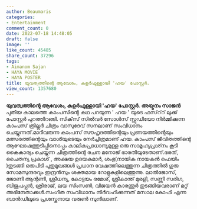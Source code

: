 ```yaml
---
author: Beaumaris
categories:
- Entertainment
comment_count: 0
date: 2022-07-18 14:48:05
draft: false
image: ''
like_count: 45485
share_count: 37296
tags:
- Aimanom Sajan
- HAYA MOVIE
- HAYA POSTER
title: യുവത്വത്തിന്റെ ആവേശം, കളർഫുള്ളായി 'ഹയ' പോസ്റ്റർ.
view_count: 1357680
---
```


**യുവത്വത്തിന്റെ ആവേശം, കളർഫുള്ളായി 'ഹയ' പോസ്റ്റർ.** **അയ്മനം സാജൻ** പുതിയ കാലത്തെ കാംപസിന്റെ കഥ പറയുന്ന ' ഹയ ' യുടെ ഫസ്‌റ്‌റ് ലുക്ക് പോസ്റ്റര്‍ പുറത്തിറങ്ങി. സിക്‌സ് സില്‍വര്‍ സോള്‍സ് സ്റ്റുഡിയോ നിര്‍മ്മിക്കുന്ന കാംപസ് ത്രില്ലര്‍ ചിത്രം വാസുദേവ് സനലാണ് സംവിധാനം ചെയ്യുന്നത്.മാറിവരുന്ന കാംപസ് സൗഹൃദത്തിന്റെയും പ്രണയത്തിന്റെയും മത്സരത്തിന്റെയും വാശിയുടെയും നേര്‍ച്ചിത്രമാണ് ഹയ. കാംപസ് ജീവിതത്തിന്റെ ആഘോഷത്തുടിപ്പിനൊപ്പം കാലികപ്രാധാന്യമുള്ള ഒരു സാമൂഹ്യപ്രശ്‌നം കൂടി കൈകാര്യം ചെയ്യുന്ന ചിത്രത്തിന്റെ രചന മനോജ് ഭാരതിയുടേതാണ്.ഭരത്, ചൈതന്യ പ്രകാശ് , അക്ഷയ ഉദയകുമാർ, ശംഭു(നായിക നായകൻ ഫെയിം )തുടങ്ങി ഒരുപിടി പുതുമുഖങ്ങള്‍ പ്രധാന വേഷത്തിലെത്തുന്ന ചിത്രത്തിൽ ഗുരു സോമസുന്ദരവും ഇന്ദ്രന്‍സും ശക്തമായ റോളുകളിലെത്തുന്നു. ലാല്‍ജോസ്, ജോണി ആന്റണി, ശ്രീധന്യ, കോട്ടയം രമേശ്, ശ്രീകാന്ത് മുരളി, സണ്ണി സരിഗ, ബിജുപപ്പന്‍, ശ്രീരാജ്, ലയ സിംസണ്‍, വിജയന്‍ കാരന്തൂര്‍ തുടങ്ങിയവരാണ് മറ്റ് അഭിനേതാക്കള്‍.സംഗീത സംവിധാനം നിർവഹിക്കുന്നത് മസാല കോഫി എന്ന ബാൻഡിലുടെ പ്രശസ്തനായ വരുൺ സുനിലാണ്. &nbsp; &nbsp;